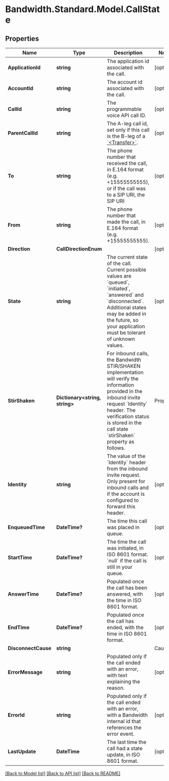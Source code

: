 # Bandwidth.Standard.Model.CallState

## Properties

Name | Type | Description | Notes
------------ | ------------- | ------------- | -------------
**ApplicationId** | **string** | The application id associated with the call. | [optional] 
**AccountId** | **string** | The account id associated with the call. | [optional] 
**CallId** | **string** | The programmable voice API call ID. | [optional] 
**ParentCallId** | **string** | The A-leg call id, set only if this call is the B-leg of a [&#x60;&lt;Transfer&gt;&#x60;](/docs/voice/bxml/transfer). | [optional] 
**To** | **string** | The phone number that received the call, in E.164 format (e.g. +15555555555), or if the call was to a SIP URI, the SIP URI | [optional] 
**From** | **string** | The phone number that made the call, in E.164 format (e.g. +15555555555). | [optional] 
**Direction** | **CallDirectionEnum** |  | [optional] 
**State** | **string** | The current state of the call. Current possible values are &#x60;queued&#x60;, &#x60;initiated&#x60;, &#x60;answered&#x60; and &#x60;disconnected&#x60;. Additional states may be added in the future, so your application must be tolerant of unknown values. | [optional] 
**StirShaken** | **Dictionary&lt;string, string&gt;** | For inbound calls, the Bandwidth STIR/SHAKEN implementation will verify the information provided in the inbound invite request &#x60;Identity&#x60; header. The verification status is stored in the call state &#x60;stirShaken&#x60; property as follows.  | Property          | Description | |:- -- -- -- -- -- -- -- -- -|:- -- -- -- -- -- -| | verstat | (optional) The verification status indicating whether the verification was successful or not. Possible values are &#x60;TN-Verification-Passed&#x60; or &#x60;TN-Verification-Failed&#x60;. | | attestationIndicator | (optional) The attestation level verified by Bandwidth. Possible values are &#x60;A&#x60; (full), &#x60;B&#x60; (partial) or &#x60;C&#x60; (gateway). | | originatingId | (optional) A unique origination identifier. |  Note that these are common properties but that the &#x60;stirShaken&#x60; object is free form and can contain other key-value pairs.  More information: [Understanding STIR/SHAKEN](https://www.bandwidth.com/regulations/stir-shaken) | [optional] 
**Identity** | **string** | The value of the &#x60;Identity&#x60; header from the inbound invite request. Only present for inbound calls and if the account is configured to forward this header. | [optional] 
**EnqueuedTime** | **DateTime?** | The time this call was placed in queue. | [optional] 
**StartTime** | **DateTime?** | The time the call was initiated, in ISO 8601 format. &#x60;null&#x60; if the call is still in your queue. | [optional] 
**AnswerTime** | **DateTime?** | Populated once the call has been answered, with the time in ISO 8601 format. | [optional] 
**EndTime** | **DateTime?** | Populated once the call has ended, with the time in ISO 8601 format. | [optional] 
**DisconnectCause** | **string** | | Cause | Description | |:- -- -- -|:- -- -- -- -- -- -| | &#x60;hangup&#x60;| One party hung up the call, a [&#x60;&lt;Hangup&gt;&#x60;](../../bxml/verbs/hangup.md) verb was executed, or there was no more BXML to execute; it indicates that the call ended normally. | | &#x60;busy&#x60; | Callee was busy. | | &#x60;timeout&#x60; | Call wasn&#39;t answered before the &#x60;callTimeout&#x60; was reached. | | &#x60;cancel&#x60; | Call was cancelled by its originator while it was ringing. | | &#x60;rejected&#x60; | Call was rejected by the callee. | | &#x60;callback-error&#x60; | BXML callback couldn&#39;t be delivered to your callback server. | | &#x60;invalid-bxml&#x60; | Invalid BXML was returned in response to a callback. | | &#x60;application-error&#x60; | An unsupported action was tried on the call, e.g. trying to play a .ogg audio. | | &#x60;account-limit&#x60; | Account rate limits were reached. | | &#x60;node-capacity-exceeded&#x60; | System maximum capacity was reached. | | &#x60;error&#x60; | Some error not described in any of the other causes happened on the call. | | &#x60;unknown&#x60; | Unknown error happened on the call. |  Note: This list is not exhaustive and other values can appear in the future. | [optional] 
**ErrorMessage** | **string** | Populated only if the call ended with an error, with text explaining the reason. | [optional] 
**ErrorId** | **string** | Populated only if the call ended with an error, with a Bandwidth internal id that references the error event. | [optional] 
**LastUpdate** | **DateTime** | The last time the call had a state update, in ISO 8601 format. | [optional] 

[[Back to Model list]](../README.md#documentation-for-models) [[Back to API list]](../README.md#documentation-for-api-endpoints) [[Back to README]](../README.md)

